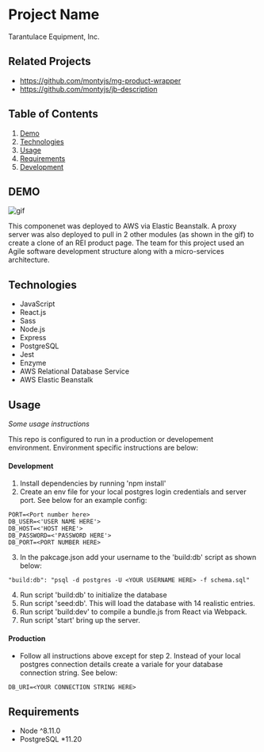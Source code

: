 # Project Name

Tarantulace Equipment, Inc.

## Related Projects

  - https://github.com/montyjs/mg-product-wrapper
  - https://github.com/montyjs/jb-description

## Table of Contents

1. [Demo](#Demo)
2. [Technologies](#Technologies)
2. [Usage](#Usage)
3. [Requirements](#requirements)
4. [Development](#development)

## DEMO

![gif](https://imgur.com/M2q5UJk.gif)

This componenet was deployed to AWS via Elastic Beanstalk.  A proxy server was also deployed to pull in 2 other modules (as shown in the gif) to create a clone of an REI product page.  The team for this project used an Agile software development structure along with a micro-services architecture.

## Technologies

- JavaScript
- React.js
- Sass
- Node.js
- Express
- PostgreSQL
- Jest
- Enzyme
- AWS Relational Database Service
- AWS Elastic Beanstalk

## Usage

*Some usage instructions*

This repo is configured to run in a production or developement environment.  Environment specific instructions are below:

#### Development

1. Install dependencies by running 'npm install'
2. Create an env file for your local postgres login credentials and server port.  See below for an example config:
```
PORT=<Port number here>
DB_USER=<'USER NAME HERE'>
DB_HOST=<'HOST HERE'>
DB_PASSWORD=<'PASSWORD HERE'>
DB_PORT=<PORT NUMBER HERE>
```
3. In the pakcage.json add your username to the 'build:db' script as shown below:
```
"build:db": "psql -d postgres -U <YOUR USERNAME HERE> -f schema.sql"
```
4. Run script 'build:db' to initialize the database
5. Run script 'seed:db'.  This will load the database with 14 realistic entries.
6. Run script 'build:dev' to compile a bundle.js from React via Webpack.
7. Run script 'start' bring up the server.

#### Production

- Follow all instructions above except for step 2.  Instead of your local postgres connection details create a variale for your database connection string.  See below:
```
DB_URI=<YOUR CONNECTION STRING HERE>
```

## Requirements

- Node ^8.11.0
- PostgreSQL *11.20
